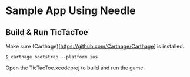 # Sample App Using Needle

## Build & Run TicTacToe

Make sure (Carthage)[https://github.com/Carthage/Carthage] is installed.

```
$ carthage bootstrap --platform ios
```

Open the TicTacToe.xcodeproj to build and run the game.
